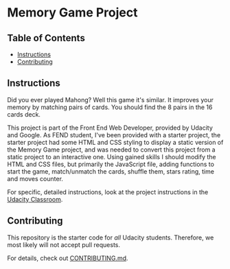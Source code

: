 # Memory Game Project

## Table of Contents

* [Instructions](#instructions)
* [Contributing](#contributing)

## Instructions

Did you ever played Mahong? Well this game it's similar. It improves your memory by matching pairs of cards. You should find the 8 pairs in the 16 cards deck. 

This project is part of the Front End Web Developer, provided by Udacity and Google. As FEND student, I've been provided with a starter project, the starter project had some HTML and CSS styling to display a static version of the Memory Game project, and was needed to convert this project from a static project to an interactive one. Using gained skills I should modify the HTML and CSS files, but primarily the JavaScript file, adding functions to start the game, match/unmatch the cards, shuffle them, stars rating, time and moves counter. 

For specific, detailed instructions, look at the project instructions in the [Udacity Classroom](https://classroom.udacity.com/me).

## Contributing

This repository is the starter code for _all_ Udacity students. Therefore, we most likely will not accept pull requests.

For details, check out [CONTRIBUTING.md](CONTRIBUTING.md).
